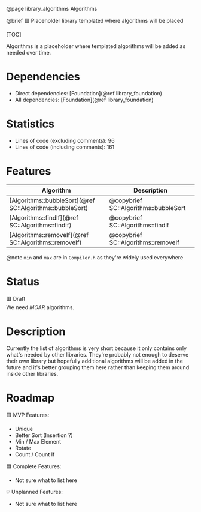 @page library_algorithms Algorithms

@brief 🟥 Placeholder library templated where algorithms will be placed

[TOC]

Algorithms is a placeholder where templated algorithms will be added as needed over time.  

# Dependencies
- Direct dependencies: [Foundation](@ref library_foundation)
- All dependencies: [Foundation](@ref library_foundation)

# Statistics
- Lines of code (excluding comments): 96
- Lines of code (including comments): 161

# Features

| Algorithm                                                     | Description                           |
|---------------------------------------------------------------|---------------------------------------|
| [Algorithms::bubbleSort](@ref SC::Algorithms::bubbleSort)     | @copybrief SC::Algorithms::bubbleSort |
| [Algorithms::findIf](@ref SC::Algorithms::findIf)             | @copybrief SC::Algorithms::findIf     |
| [Algorithms::removeIf](@ref SC::Algorithms::removeIf)         | @copybrief SC::Algorithms::removeIf   |

@note `min` and `max` are in `Compiler.h` as they're widely used everywhere

# Status
🟥 Draft  
We need _MOAR_ algorithms.

# Description

Currently the list of algorithms is very short because it only contains only what's needed by other libraries.
They're probably not enough to deserve their own library but hopefully additional algorithms will be added
in the future and it's better grouping them here rather than keeping them around inside other libraries.

# Roadmap

🟨 MVP Features:
- Unique
- Better Sort (Insertion ?)
- Min / Max Element
- Rotate
- Count / Count If

🟦 Complete Features:
- Not sure what to list here

💡 Unplanned Features:
- Not sure what to list here
